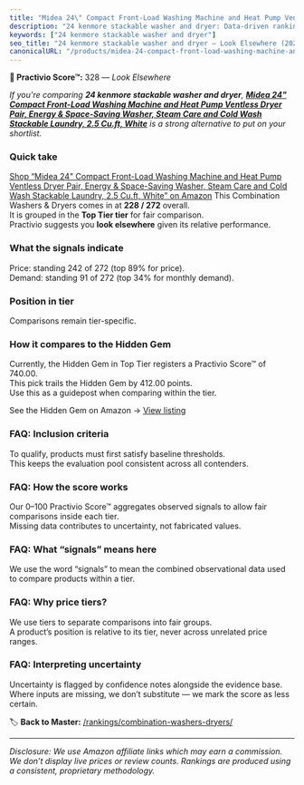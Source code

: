 ```yaml
---
title: "Midea 24\" Compact Front-Load Washing Machine and Heat Pump Ventless Dryer Pair, Energy & Space-Saving Washer, Steam Care and Cold Wash Stackable Laundry, 2.5 Cu.ft, White"
description: "24 kenmore stackable washer and dryer: Data-driven ranking using the Practivio Score™. Positioned by quality, value, demand, findability, momentum."
keywords: ["24 kenmore stackable washer and dryer"]
seo_title: "24 kenmore stackable washer and dryer — Look Elsewhere (2025)"
canonicalURL: "/products/midea-24-compact-front-load-washing-machine-and-heat-pump-ventless-dryer-pair-energy-space-saving-washer-steam-care-and-cold-wash-stackable-laundry-25-cuft-white-B0CQXLT78P/"
---
```


**🚫 Practivio Score™:** 328 — _Look Elsewhere_


*If you're comparing **24 kenmore stackable washer and dryer**, **[Midea 24" Compact Front-Load Washing Machine and Heat Pump Ventless Dryer Pair, Energy & Space-Saving Washer, Steam Care and Cold Wash Stackable Laundry, 2.5 Cu.ft, White](https://www.amazon.com/dp/B0CQXLT78P?tag=practivio-20)** is a strong alternative to put on your shortlist.*
### Quick take
[Shop “Midea 24" Compact Front-Load Washing Machine and Heat Pump Ventless Dryer Pair, Energy & Space-Saving Washer, Steam Care and Cold Wash Stackable Laundry, 2.5 Cu.ft, White” on Amazon](https://www.amazon.com/dp/B0CQXLT78P?tag=practivio-20)
This Combination Washers & Dryers comes in at **228 / 272** overall.  
It is grouped in the **Top Tier tier** for fair comparison.  
Practivio suggests you **look elsewhere** given its relative performance.

### What the signals indicate
Price: standing 242 of 272 (top 89% for price).  
Demand: standing 91 of 272 (top 34% for monthly demand).

### Position in tier
Comparisons remain tier-specific.

### How it compares to the Hidden Gem
Currently, the Hidden Gem in Top Tier registers a Practivio Score™ of 740.00.  
This pick trails the Hidden Gem by 412.00 points.  
Use this as a guidepost when comparing within the tier.  

See the Hidden Gem on Amazon → [View listing](https://www.amazon.com/dp/B0C72WLSJ1?tag=practivio-20)

### FAQ: Inclusion criteria
To qualify, products must first satisfy baseline thresholds.  
This keeps the evaluation pool consistent across all contenders.

### FAQ: How the score works
Our 0–100 Practivio Score™ aggregates observed signals to allow fair comparisons inside each tier.  
Missing data contributes to uncertainty, not fabricated values.

### FAQ: What “signals” means here
We use the word “signals” to mean the combined observational data used to compare products within a tier.

### FAQ: Why price tiers?
We use tiers to separate comparisons into fair groups.  
A product’s position is relative to its tier, never across unrelated price ranges.

### FAQ: Interpreting uncertainty
Uncertainty is flagged by confidence notes alongside the evidence base.  
Where inputs are missing, we don’t substitute — we mark the score as less certain.


🏷️ **Back to Master:** [/rankings/combination-washers-dryers/](/rankings/combination-washers-dryers/)

---
_Disclosure: We use Amazon affiliate links which may earn a commission. We don’t display live prices or review counts. Rankings are produced using a consistent, proprietary methodology._

